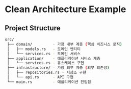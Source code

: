 # Clean Architecture Example

## Project Structure

```bash
src/
 ├── domain/         - 가장 내부 계층 (핵심 비즈니스 로직)
 │   ├── models.rs   - 도메인 엔티티
 │   └── services.rs - 도메인 서비스
 ├── application/    - 애플리케이션 서비스 계층
 │   └── services.rs - 유스케이스 구현
 ├── infrastructure/ - 가장 외부 계층 (외부 의존성)
 │   ├── repositories.rs - 저장소 구현
 │   └── api.rs      - API 구현
 └── main.rs         - 애플리케이션 진입점
```
